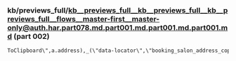 ### kb/previews_full/kb__previews_full__kb__previews_full__kb__previews_full__flows__master-first__master-only@auth.har.part078.md.part001.md.part001.md.part001.md (part 002)

```md
ToClipboard\",a.address),_(\"data-locator\",\"booking_salon_address_copy\")}}function Ae(t,n){if(t&1&&(d(0,\"div\",21)(1,\"div\",22)(2,\"div\",13),C(3),
```

```
